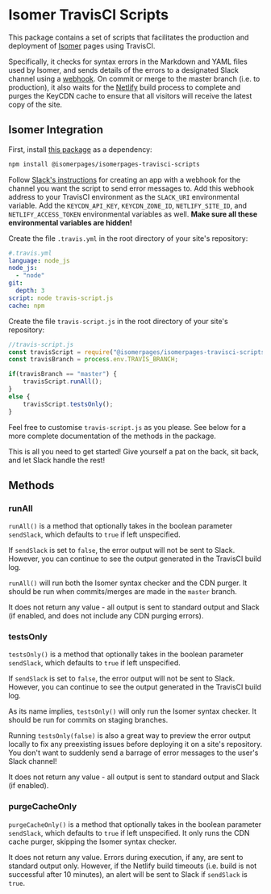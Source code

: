 # Isomer TravisCI Scripts

This package contains a set of scripts that facilitates the production and deployment of [Isomer](https://isomer.gov.sg/) pages using TravisCI.

Specifically, it checks for syntax errors in the Markdown and YAML files used by Isomer, and sends details of the errors to a designated Slack channel using a [webhook](https://api.slack.com/incoming-webhooks). On commit or merge to the master branch (i.e. to production), it also waits for the [Netlify](https://app.netlify.com/) build process to complete and purges the KeyCDN cache to ensure that all visitors will receive the latest copy of the site.

## Isomer Integration

First, install [this package](https://www.npmjs.com/package/@isomerpages/isomerpages-travisci-scripts) as a dependency:

```bash
npm install @isomerpages/isomerpages-travisci-scripts
```

Follow [Slack's instructions](https://api.slack.com/incoming-webhooks) for creating an app with a webhook for the channel you want the script to send error messages to. Add this webhook address to your TravisCI environment as the `SLACK_URI` environmental variable. Add the `KEYCDN_API_KEY`, `KEYCDN_ZONE_ID`, `NETLIFY_SITE_ID`, and `NETLIFY_ACCESS_TOKEN` environmental variables as well. **Make sure all these environmental variables are hidden!**

Create the file `.travis.yml` in the root directory of your site's repository:

```yaml
#.travis.yml
language: node_js
node_js:
  - "node"
git:
  depth: 3
script: node travis-script.js
cache: npm
```

Create the file `travis-script.js` in the root directory of your site's repository:

```js
//travis-script.js
const travisScript = require("@isomerpages/isomerpages-travisci-scripts");
const travisBranch = process.env.TRAVIS_BRANCH;

if(travisBranch == "master") {
    travisScript.runAll();
}
else {
    travisScript.testsOnly();
}
```

Feel free to customise `travis-script.js` as you please. See below for a more complete documentation of the methods in the package.

This is all you need to get started! Give yourself a pat on the back, sit back, and let Slack handle the rest!

## Methods

### runAll

`runAll()` is a method that optionally takes in the boolean parameter `sendSlack`, which defaults to `true` if left unspecified.

If `sendSlack` is set to `false`, the error output will not be sent to Slack. However, you can continue to see the output generated in the TravisCI build log.

`runAll()` will run both the Isomer syntax checker and the CDN purger. It should be run when commits/merges are made in the `master` branch.

It does not return any value - all output is sent to standard output and Slack (if enabled, and does not include any CDN purging errors).

### testsOnly

`testsOnly()` is a method that optionally takes in the boolean parameter `sendSlack`, which defaults to `true` if left unspecified.

If `sendSlack` is set to `false`, the error output will not be sent to Slack. However, you can continue to see the output generated in the TravisCI build log.

As its name implies, `testsOnly()` will only run the Isomer syntax checker. It should be run for commits on staging branches.

Running `testsOnly(false)` is also a great way to preview the error output locally to fix any preexisting issues before deploying it on a site's repository. You don't want to suddenly send a barrage of error messages to the user's Slack channel!

It does not return any value - all output is sent to standard output and Slack (if enabled).

### purgeCacheOnly

`purgeCacheOnly()` is a method that optionally takes in the boolean parameter `sendSlack`, which defaults to `true` if left unspecified. It only runs the CDN cache purger, skipping 
the Isomer syntax checker.

It does not return any value. Errors during execution, if any, are sent to standard output only. However, if the Netlify build timeouts (i.e. build is not successful after 10 
minutes), an alert will be sent to Slack if `sendSlack` is `true`.
